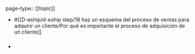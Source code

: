 page-type:: [[topic]]

- #[[D-eship/d-eship step/18 haz un esquema del proceso de ventas para adquirir un cliente/Por qué es importante el proceso de adquisición de un cliente]]

- ### 




